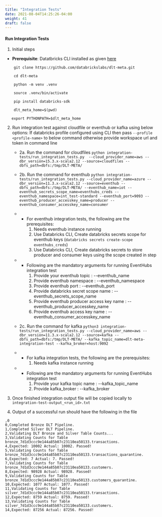 ```yaml
---
title: "Integration Tests"
date: 2021-08-04T14:25:26-04:00
weight: 41
draft: false
---
```


#### Run Integration Tests
1. Initial steps
- **Prerequisite**: Datatbricks CLI installed as given [here](https://docs.databricks.com/en/dev-tools/cli/profiles.html)

```commandline
    git clone https://github.com/databrickslabs/dlt-meta.git
```

```commandline
    cd dlt-meta
```

```commandline
    python -m venv .venv
```

```commandline
    source .venv/bin/activate
```

```commandline
    pip install databricks-sdk
```
```commandline
    dlt_meta_home=$(pwd)
```
 ```commandline
    export PYTHONPATH=$dlt_meta_home
```

2. Run integration test against cloudfile or eventhub or kafka using below options: If databricks profile configured using CLI then pass ```--profile <profile-name>``` to below command otherwise provide workspace url and token in command line
    - 2a. Run the command for cloudfiles ```python integration-tests/run_integration_tests.py  --cloud_provider_name=aws --dbr_version=15.3.x-scala2.12 --source=cloudfiles --dbfs_path=dbfs:/tmp/DLT-META/```

    - 2b. Run the command for eventhub ```python integration-tests/run_integration_tests.py --cloud_provider_name=azure --dbr_version=11.3.x-scala2.12 --source=eventhub --dbfs_path=dbfs:/tmp/DLT-META/ --eventhub_name=iot --eventhub_secrets_scope_name=eventhubs_creds --eventhub_namespace=int_test-standard --eventhub_port=9093 --eventhub_producer_accesskey_name=producer --eventhub_consumer_accesskey_name=consumer```

    - - For eventhub integration tests, the following are the prerequisites:
        1. Needs eventhub instance running
        2. Use Databricks CLI, Create databricks secrets scope for eventhub keys (```databricks secrets create-scope eventhubs_creds```)
        3. Use Databricks CLI, Create databricks secrets to store producer and consumer keys using the scope created in step 

    - - Following are the mandatory arguments for running EventHubs integration test
        1. Provide your eventhub topic : --eventhub_name
        2. Provide eventhub namespace : --eventhub_namespace
        3. Provide eventhub port : --eventhub_port
        4. Provide databricks secret scope name : --eventhub_secrets_scope_name
        5. Provide eventhub producer access key name : --eventhub_producer_accesskey_name
        6. Provide eventhub access key name : --eventhub_consumer_accesskey_name


    - 2c. Run the command for kafka ```python3 integration-tests/run_integration_tests.py --cloud_provider_name=aws --dbr_version=11.3.x-scala2.12 --source=kafka --dbfs_path=dbfs:/tmp/DLT-META/ --kafka_topic_name=dlt-meta-integration-test --kafka_broker=host:9092```

    - - For kafka integration tests, the following are the prerequisites:
        1. Needs kafka instance running

    - - Following are the mandatory arguments for running EventHubs integration test
        1. Provide your kafka topic name : --kafka_topic_name
        2. Provide kafka_broker : --kafka_broker

3. Once finished integration output file will be copied locally to 
```integration-test-output_<run_id>.txt```

4. Output of a successful run should have the following in the file 
```
,0
0,Completed Bronze DLT Pipeline.
1,Completed Silver DLT Pipeline.
2,Validating DLT Bronze and Silver Table Counts...
3,Validating Counts for Table bronze_7d1d3ccc9e144a85b07c23110ea50133.transactions.
4,Expected: 10002 Actual: 10002. Passed!
5,Validating Counts for Table bronze_7d1d3ccc9e144a85b07c23110ea50133.transactions_quarantine.
6,Expected: 7 Actual: 7. Passed!
7,Validating Counts for Table bronze_7d1d3ccc9e144a85b07c23110ea50133.customers.
8,Expected: 98928 Actual: 98928. Passed!
9,Validating Counts for Table bronze_7d1d3ccc9e144a85b07c23110ea50133.customers_quarantine.
10,Expected: 1077 Actual: 1077. Passed!
11,Validating Counts for Table silver_7d1d3ccc9e144a85b07c23110ea50133.transactions.
12,Expected: 8759 Actual: 8759. Passed!
13,Validating Counts for Table silver_7d1d3ccc9e144a85b07c23110ea50133.customers.
14,Expected: 87256 Actual: 87256. Passed!
```